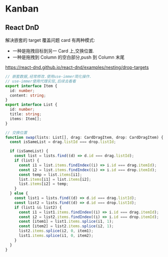 # Kanban

## React DnD

<code src="./demo.tsx"></code>

解决嵌套的 target 覆盖问题
card 有两种模式:

- 一种是拖拽目标到另一 Card 上,交换位置.
- 一种是拖拽到 Column 的空白部分,push 到 Column 末尾

https://react-dnd.github.io/react-dnd/examples/nesting/drop-targets

```ts
// 嵌套数据,经常修改.使用use-immer简化操作.
// use-immer使用代理实现,后续去看看
export interface Item {
  id: number;
  content: string;
}
export interface List {
  id: number;
  title: string;
  items: Item[];
}
```

```ts
// 交换位置
function swap(lists: List[], drag: CardDragItem, drop: CardDragItem) {
  const isSameList = drag.listId === drop.listId;

  if (isSameList) {
    const list = lists.find((d) => d.id === drag.listId);
    if (list) {
      const i1 = list.items.findIndex((i) => i.id === drag.itemId);
      const i2 = list.items.findIndex((i) => i.id === drop.itemId);
      const temp = list.items[i1];
      list.items[i1] = list.items[i2];
      list.items[i2] = temp;
    }
  } else {
    const list1 = lists.find((d) => d.id === drag.listId);
    const list2 = lists.find((d) => d.id === drop.listId);
    if (list1 && list2) {
      const i1 = list1.items.findIndex((i) => i.id === drag.itemId);
      const i2 = list2.items.findIndex((i) => i.id === drop.itemId);
      const [item1] = list1.items.splice(i1, 1);
      const [item2] = list2.items.splice(i2, 1);
      list2.items.splice(i2, 0, item1);
      list1.items.splice(i1, 0, item2);
    }
  }
}
```
